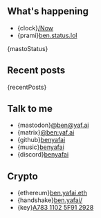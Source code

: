 ## What's happening

- {clock}[/Now](/now)
- {prami}[ben.status.lol](https://ben.status.lol)

{mastoStatus}

## Recent posts

{recentPosts}

## Talk to me

- {mastodon}<a rel="me" href="https://fedi.yaf.ai/@ben">@ben@yaf.ai</a>
- {matrix}[@ben:yaf.ai](https://matrix.to/#/@ben:yaf.ai)
- {github}[benyafai](https://github.com/benyafai)
- {music}[benyafai](https://music.apple.com/profile/benyafai)
- {discord}[benyafai](discord://benyafai)

## Crypto

- {ethereum}[ben.yafai.eth](http://ben.yafai.eth/)
- {handshake}[ben.yafai/](http://ben.yafai/)
- {key}[A783 1102 5F91 2928](https://ben.yaf.ai/key)